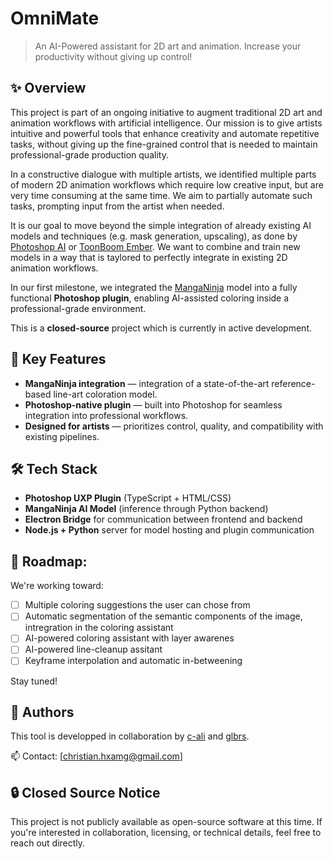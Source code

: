 # OmniMate

> An AI-Powered assistant for 2D art and animation. Increase your productivity without giving up control!



## ✨ Overview

This project is part of an ongoing initiative to augment traditional 2D art and animation workflows with artificial intelligence. Our mission is to give artists intuitive and powerful tools that enhance creativity and automate repetitive tasks, without giving up the fine-grained control that is needed to maintain professional-grade production quality.

In a constructive dialogue with multiple artists, we identified multiple parts of modern 2D animation workflows which require low creative input, but are very time consuming at the same time. We aim to partially automate such tasks, prompting input from the artist when needed.

It is our goal to move beyond the simple integration of already existing AI models and techniques (e.g. mask generation, upscaling), as done by [Photoshop AI](https://www.adobe.com/de/products/photoshop/ai.html) or [ToonBoom Ember](https://www.toonboom.com/ember). We want to combine and train new models in a way that is taylored to perfectly integrate in existing 2D animation workflows.

In our first milestone, we integrated the [MangaNinja](https://johanan528.github.io/MangaNinjia/model) model into a fully functional **Photoshop plugin**, enabling AI-assisted coloring inside a professional-grade environment.

This is a **closed-source** project which is currently in active development.

## 🚀 Key Features

- **MangaNinja integration** — integration of a state-of-the-art reference-based line-art coloration model.
- **Photoshop-native plugin** — built into Photoshop for seamless integration into professional workflows.
- **Designed for artists** — prioritizes control, quality, and compatibility with existing pipelines.

## 🛠 Tech Stack

- **Photoshop UXP Plugin** (TypeScript + HTML/CSS)
- **MangaNinja AI Model** (inference through Python backend)
- **Electron Bridge** for communication between frontend and backend
- **Node.js + Python** server for model hosting and plugin communication


## 🚧 Roadmap:

We're working toward:
- [ ] Multiple coloring suggestions the user can chose from 
- [ ] Automatic segmentation of the semantic components of the image, intregration in the coloring assistant
- [ ] AI-powered coloring assistant with layer awarenes
- [ ] AI-powered line-cleanup assitant
- [ ] Keyframe interpolation and automatic in-betweening

Stay tuned!


## 📇 Authors

This tool is developped in collaboration by [c-ali](https://github.com/c-ali) and [glbrs](https://github.com/glbrs).

📫 Contact: [christian.hxamg@gmail.com]  

## 🔒 Closed Source Notice

This project is not publicly available as open-source software at this time. If you're interested in collaboration, licensing, or technical details, feel free to reach out directly.
